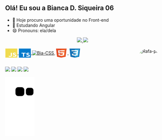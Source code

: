 ## Olá! Eu sou a Bianca D. Siqueira 06

- 🔭 Hoje procuro uma oportunidade no Front-end
- 🌱 Estudando Angular
- 😄 Pronouns: ela/dela

<div align="center">
  <a href="https://github.com/biancads06">
  <img height="180em" src="https://github-readme-stats.vercel.app/api?username=biancads06&show_icons=true&theme=dracula&include_all_commits=true&count_private=true"/>
  <img height="180em" src="https://github-readme-stats.vercel.app/api/top-langs/?username=biancads06&layout=compact&langs_count=7&theme=dracula"/>
</div>
  
 <div style="display: inline_block"><br>
   <img align="center" alt="Bia-Js" height="30" width="40" src="https://raw.githubusercontent.com/devicons/devicon/master/icons/javascript/javascript-plain.svg">
   <img align="center" alt="Bia-Ts" height="30" width="40" src="https://raw.githubusercontent.com/devicons/devicon/master/icons/typescript/typescript-plain.svg">
   <img align="center" alt="Bia-CSS" height="30" width="40" src="https://cdn.jsdelivr.net/gh/devicons/devicon/icons/angularjs/angularjs-original.svg" />     
   <img align="center" alt="Bia-HTML" height="30" width="40" src="https://raw.githubusercontent.com/devicons/devicon/master/icons/html5/html5-original.svg">
   <img align="center" alt="Bia-CSS" height="30" width="40" src="https://raw.githubusercontent.com/devicons/devicon/master/icons/css3/css3-original.svg">
    <img align="right" alt="Rafa-pic" height="150" style="border-radius:50px;" src="https://www.criarbanner.com.br/criargifs/a/1ab15591b9c73c1b4268d68a0cbaabb9.gif"
   
</div>
  
##
  
  <div>
    <a href="https://www.instagram.com/_biia_dias/" target="_blank"><img src="https://img.shields.io/badge/-Instagram-%23E4405F?style=for-the-badge&logo=instagram&logoColor=white" target="_blank"></a>
 <a href="https://discord.com/channels/@me" target="_blank"><img src="https://img.shields.io/badge/Discord-7289DA?style=for-the-badge&logo=discord&logoColor=white" target="_blank"></a> 
  <a href = "diasbianca208@gmail.com"><img src="https://img.shields.io/badge/-Gmail-%23333?style=for-the-badge&logo=gmail&logoColor=white" target="_blank"></a>
  <a href="https://www.linkedin.com/in/bianca-dias-372a321a2/" target="_blank"><img src="https://img.shields.io/badge/-LinkedIn-%230077B5?style=for-the-badge&logo=linkedin&logoColor=white" target="_blank"></a> 
    
   ![Snake animation](https://github.com/biancads06/biancads06/blob/output/github-contribution-grid-snake.svg)
  </div>
